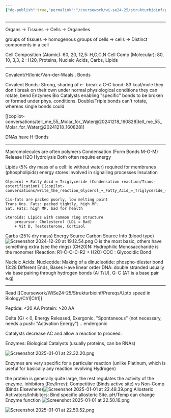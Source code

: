 ```yaml
---
{"dg-publish":true,"permalink":"/coursework/wi-se24-25/strukturbioinf/prereqs/7-01-sc-fundamentals-of-biology/l1-organisms-cell-composition/","noteIcon":""}
---
```


---

Organs -> Tissues -> Cells -> Organelles

groups of tissues -> homogenous groups of cells -> cells -> Distinct components in a cell

Cell Composition (Atomic): 60, 20, 12,5: H,O,C,N
Cell Comp (Molecular): 80, 10, 3,3, 2 : H20, Proteins, Nucleic Acids, Carbs, Lipids

---

Covalent/H/Ionic/Van-der-Waals.. Bonds


Covalent Bonds: 
	Strong, sharing of e- 
	break a C-C bond: 83 kcal/mole
		they don't break on their own under normal physiological conditions
		they can rotate, bend
	Enzymes
		Bio Catalysts enabling "specific" bonds to be broken or formed under phys. conditions. 
	Double/Triple bonds can't rotate, whereas single bonds could

[[copilot-conversations/tell_me_55_Molar_for_Water@20241218_160828\|tell_me_55_Molar_for_Water@20241218_160828]]


DNAs have H-Bonds


----
Macromolecules are often polymers 
	Condensation (Form Bonds M-O-M) Release H2O
	Hydrolysis 
		Both often require energy

Lipids (5% dry mass of a cell: ie without water)
	required for membranes (phospholipids)
	energy stores
	involved in signalling processes
	Insulation 
	
	Glycerol + Fatty Acid = Triglyceride (Condensation reaction/Trans-esterification) [[copilot-conversations/write_the_reaction_Glycerol_+_Fatty_Acid_=_Triglyceride_(Condensation@20241220_184952\|write_the_reaction_Glycerol_+_Fatty_Acid_=_Triglyceride_(Condensation@20241220_184952]]
	
	Cis-fats are packed poorly, low melting point
	Trans Uns. Fats: packed tightly, high MP. 
	Sat. Fats: high MP, bad for health
	
	Steroids: Lipids with common ring structure
		precursor: Cholesterol (LDL = Bad)
		+ Vit D, Testosterone, Cortisol


Carbs (25% dry mass)
	Energy Source
	Carbon Source
	Info (blood type)
![Screenshot 2024-12-20 at 19.12.54.png](/img/user/Attachments/Screenshot%202024-12-20%20at%2019.12.54.png) O is the most basic, others have something extra (see the rings)
	(CH20)N: Hydrophilic
	Monosaccharide is the monomer (Reaction: R1-C-O-C-R2 + H2O)
	COC : Glycocidic Bond


Nucleic Acids: 
	Nucleotide: 
		Making of a dinucleotide: 
		phospho-diester bond
		13:28
	Different Ends, Bases Have linear order
	DNA: double stranded usually via base pairing through hydrogen bonds (A: T/U), G: C (AT is a base pair e.g)



---

Read [[Coursework/WiSe24-25/Strukturbioinf/Prereqs/Upto speed in Biology/Ch1\|Ch1]]


Peptide: <20 AA
Protein: >20 AA 

Delta (G) < 0, Energy Released, Exergonic, "Spontaneous" (not necessary, needs a push: "Activation Energy")
.. endergonic


Catalysts decrease AC and allow a reaction to proceed. 

Enzymes: Biological Catalysts (usually proteins, can be RNAs)

![Screenshot 2025-01-01 at 22.32.20.png](/img/user/Attachments/Screenshot%202025-01-01%20at%2022.32.20.png)


Enzymes are very specific for a particular reaction (unlike Platinum, which is useful for basically any reaction involving Hydrogen)

the protein is generally quite large, the rest regulates the activity of the enzyme. 
	Inhibitors (Rev/Irrev): Competitive (Binds active site) vs Non-Comp (Binds Elsewhere)![Screenshot 2025-01-01 at 22.49.39.png](/img/user/Attachments/Screenshot%202025-01-01%20at%2022.49.39.png)
		Allosteric Activators/Inhibitors: Bind specific allosteric Site. 
		pH/Temp can change Enzyme function 
![Screenshot 2025-01-01 at 22.50.16.png](/img/user/Attachments/Screenshot%202025-01-01%20at%2022.50.16.png)

![Screenshot 2025-01-01 at 22.50.52.png](/img/user/Attachments/Screenshot%202025-01-01%20at%2022.50.52.png)

